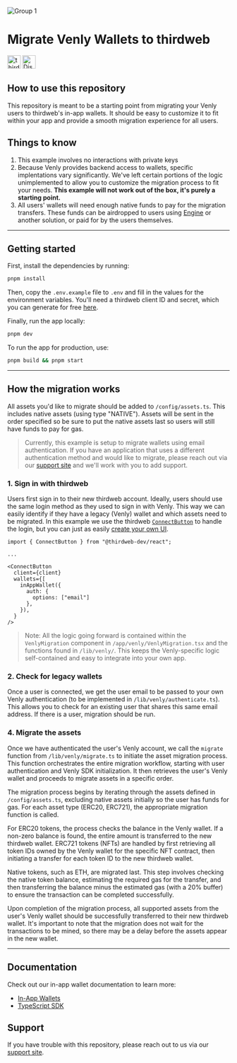 ![Group 1](https://github.com/thirdweb-example/thirdweb-auth-express/assets/17715009/06383e68-9c65-4265-8505-e88e573443f9)

# Migrate Venly Wallets to thirdweb

[<img alt="thirdweb SDK" src="https://img.shields.io/npm/v/thirdweb?label=Thirdweb SDK&style=for-the-badge&logo=npm" height="30">](https://www.npmjs.com/package/thirdweb)
[<img alt="Discord" src="https://img.shields.io/discord/834227967404146718.svg?color=7289da&label=discord&logo=discord&style=for-the-badge" height="30">](https://discord.gg/thirdweb)

## How to use this repository

This repository is meant to be a starting point from migrating your Venly users to thirdweb's in-app wallets. It should be easy to customize it to fit within your app and provide a smooth migration experience for all users.

## Things to know

1. This example involves no interactions with private keys
2. Because Venly provides backend access to wallets, specific implentations vary significantly. We've left certain portions of the logic unimplemented to allow you to customize the migration process to fit your needs. **This example will not work out of the box, it's purely a starting point.**
3. All users' wallets will need enough native funds to pay for the migration transfers. These funds can be airdropped to users using [Engine](https://thirdweb.com/engine) or another solution, or paid for by the users themselves.

---

## Getting started

First, install the dependencies by running:

```bash
pnpm install
```

Then, copy the `.env.example` file to `.env` and fill in the values for the environment variables. You'll need a thirdweb client ID and secret, which you can generate for free [here](https://thirdweb.com/dashboard/settings/api-keys).

Finally, run the app locally:

```bash
pnpm dev
```

To run the app for production, use:

```bash
pnpm build && pnpm start
```

---

## How the migration works

All assets you'd like to migrate should be added to `/config/assets.ts`. This includes native assets (using type "NATIVE"). Assets will be sent in the order specified so be sure to put the native assets last so users will still have funds to pay for gas.

> Currently, this example is setup to migrate wallets using email authentication. If you have an application that uses a different authentication method and would like to migrate, please reach out via our [support site](https://thirdweb.com/support) and we'll work with you to add support.

### 1. Sign in with thirdweb

Users first sign in to their new thirdweb account. Ideally, users should use the same login method as they used to sign in with Venly. This way we can easily identify if they have a legacy (Venly) wallet and which assets need to be migrated. In this example we use the thirdweb [`ConnectButton`](https://portal.thirdweb.com/react/v5/ConnectButton) to handle the login, but you can just as easily [create your own UI](https://portal.thirdweb.com/react/v5/getting-started).

```tsx
import { ConnectButton } from "@thirdweb-dev/react";

...

<ConnectButton
  client={client}
  wallets={[
    inAppWallet({
      auth: {
        options: ["email"] 
      },
    }),
  }
/>
```

> Note: All the logic going forward is contained within the `VenlyMigration` component in `/app/venly/VenlyMigration.tsx` and the functions found in `/lib/venly/`. This keeps the Venly-specific logic self-contained and easy to integrate into your own app.

### 2. Check for legacy wallets

Once a user is connected, we get the user email to be passed to your own Venly authentication (to be implemented in `/lib/venly/authenticate.ts`). This allows you to check for an existing user that shares this same email address. If there is a user, migration should be run.

### 4. Migrate the assets

Once we have authenticated the user's Venly account, we call the `migrate` function from `/lib/venly/migrate.ts` to initiate the asset migration process. This function orchestrates the entire migration workflow, starting with user authentication and Venly SDK initialization. It then retrieves the user's Venly wallet and proceeds to migrate assets in a specific order.

The migration process begins by iterating through the assets defined in `/config/assets.ts`, excluding native assets initially so the user has funds for gas. For each asset type (ERC20, ERC721), the appropriate migration function is called.

For ERC20 tokens, the process checks the balance in the Venly wallet. If a non-zero balance is found, the entire amount is transferred to the new thirdweb wallet. ERC721 tokens (NFTs) are handled by first retrieving all token IDs owned by the Venly wallet for the specific NFT contract, then initiating a transfer for each token ID to the new thirdweb wallet.

Native tokens, such as ETH, are migrated last. This step involves checking the native token balance, estimating the required gas for the transfer, and then transferring the balance minus the estimated gas (with a 20% buffer) to ensure the transaction can be completed successfully.

Upon completion of the migration process, all supported assets from the user's Venly wallet should be successfully transferred to their new thirdweb wallet. It's important to note that the migration does not wait for the transactions to be mined, so there may be a delay before the assets appear in the new wallet.

---

## Documentation

Check out our in-app wallet documentation to learn more:

-   [In-App Wallets](https://portal.thirdweb.com/connect/in-app-wallet/overview)
-   [TypeScript SDK](https://portal.thirdweb.com/typescript/v5)

## Support

If you have trouble with this repository, please reach out to us via our [support site](https://thirdweb.com/support).
